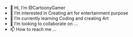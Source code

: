 - 👋 Hi, I’m @CartoonyGamer
- 👀 I’m interested in Creating art for entertainment purpose
- 🌱 I’m currently learning Coding and creating Art
- 💞️ I’m looking to collaborate on ...
- 📫 How to reach me ...

<!---
CartoonyGamer/CartoonyGamer is a ✨ special ✨ repository because its `README.md` (this file) appears on your GitHub profile.
You can click the Preview link to take a look at your changes.
--->
